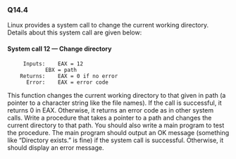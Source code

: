 
### Q14.4

Linux provides a system call to change the current working directory. Details about this
system call are given below:
#### System call 12 — Change directory
```
 	 Inputs: 	EAX = 12
			EBX = path
	Returns: 	EAX = 0 if no error
	  Error: 	EAX = error code
```
This function changes the current working directory to that given in path (a pointer to a character string like the file names). If the call is successful, it returns 0 in EAX. Otherwise, it returns an error code as in other system calls.
Write a procedure that takes a pointer to a path and changes the current directory to that path. You should also write a main program to test the procedure. The main program should output an OK message (something like “Directory exists.” is fine) if the system call is successful. Otherwise, it should display an error message.
